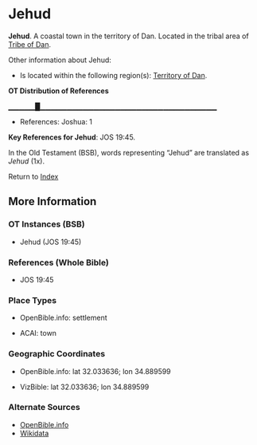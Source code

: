 # Jehud
**Jehud**. 
A coastal town in the territory of Dan. 
Located in the tribal area of [Tribe of Dan](../../../groups/md/acai/Dan.md). 




Other information about Jehud:


* Is located within the following region(s): 
[Territory of Dan](TerritoryOfDan.md). 


**OT Distribution of References**

▁▁▁▁▁█▁▁▁▁▁▁▁▁▁▁▁▁▁▁▁▁▁▁▁▁▁▁▁▁▁▁▁▁▁▁▁▁▁
* References: Joshua: 1



**Key References for Jehud**: 
JOS 19:45. 


In the Old Testament (BSB), words representing “Jehud” are translated as 
*Jehud* (1x). 




Return to [Index](00-Index.md)

## More Information

### OT Instances (BSB)

* Jehud (JOS 19:45)



### References (Whole Bible)

* JOS 19:45


### Place Types

* OpenBible.info: settlement

* ACAI: town



### Geographic Coordinates

* OpenBible.info: lat 32.033636; lon 34.889599

* VizBible: lat 32.033636; lon 34.889599



### Alternate Sources

* [OpenBible.info](https://www.openbible.info/geo/ancient/aa0ef78)
* [Wikidata](http://www.wikidata.org/entity/Q6176523)



